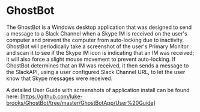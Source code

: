 # GhostBot
  The GhostBot is a Windows desktop application that was designed to send a message to a Slack Channel when a Skype IM is received on the user's computer and prevent the computer from auto-locking due to inactivity. 
  GhostBot will periodically take a screenshot of the user's Primary Monitor and scan it to see if the Skype IM icon is indicating that an IM was received; it will also force a slight mouse movement to prevent auto-locking.
  If GhostBot determines that an IM was received, it then sends a message to the SlackAPI, using a user configured Slack Channel URL, to let the user know that Skype messages were received.


A detailed User Guide with screenshots of application install can be found here: [https://github.com/luke-brooks/GhostBot/tree/master/GhostBotApp/User%20Guide]
